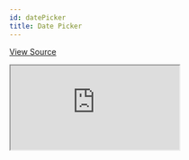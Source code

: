 ```yaml
---
id: datePicker
title: Date Picker
---
```


[View Source](https://github.com/pankod/refine/tree/master/examples/inputs/datePicker)

<iframe src="https://codesandbox.io/embed/refine-date-picker-example-qui4t?autoresize=1&fontsize=14&hidenavigation=1&module=%2Fsrc%2Fpages%2Fposts%2Flist.tsx&theme=dark&view=preview"
     style={{width: "100%", height:"80vh", border: "0px", borderRadius: "8px", overflow:"hidden"}}
     title="refine-date-picker-example"
     allow="accelerometer; ambient-light-sensor; camera; encrypted-media; geolocation; gyroscope; hid; microphone; midi; payment; usb; vr; xr-spatial-tracking"
     sandbox="allow-forms allow-modals allow-popups allow-presentation allow-same-origin allow-scripts"
   ></iframe>
